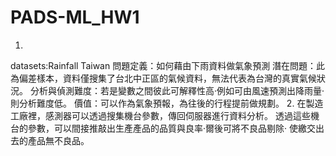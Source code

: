 # PADS-ML_HW1
1.
  datasets:Rainfall Taiwan
問題定義：如何藉由下雨資料做氣象預測
潛在問題：此為偏差樣本，資料僅搜集了台北中正區的氣候資料，無法代表為台灣的真實氣候狀況。
分析與偵測難度：若是變數之間彼此可解釋性高·例如可由風速預測出降雨量·則分析難度低。
價值：可以作為氣象預報，為往後的行程提前做規劃。
2.
  在製造工廠裡，感測器可以透過搜集機台參數，傳回伺服器進行資料分析。
透過這些機台的參數，可以間接推敲出生產產品的品質與良率·爾後可將不良品剔除·
使繳交出去的產品無不良品。
